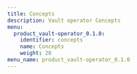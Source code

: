 ```yaml
---
title: Concepts
description: Vault operator Concepts
menu:
  product_vault-operator_0.1.0:
    identifier: concepts
    name: Concepts
    weight: 20
menu_name: product_vault-operator_0.1.0
---
```


